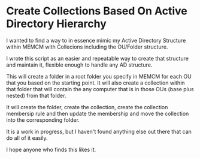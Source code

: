 # Create Collections Based On Active Directory Hierarchy

I wanted to find a way to in essence mimic my Active Directory Structure within MEMCM with Collecions including the OU/Folder structure.

I wrote this script as an easier and repeatable way to create that structure and maintain it, flexible enough to handle any AD structure.

This will create a folder in a root folder you specify in MEMCM for each OU that you based on the starting point. It will also create a collection within that folder that will contain the any computer that is in those OUs (base plus nested) from that folder.

It will create the folder, create the collection, create the collection membersip rule and then update the membership and move the collection into the corresponding folder.

It is a work in progress, but I haven't found anything else out there that can do all of it easily.

I hope anyone who finds this likes it.
